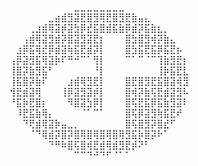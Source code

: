 ⠀⠀⠀⠀⠀⠀⠀⠀⠀⠀⣀⣀⣀⣀⣀⣀⣀⣀⠀⠀⠀⠀⠀⠀⠀⠀⠀⠀
⠀⠀⠀⠀⠀⠀⣀⣴⣾⣻⣽⣟⣿⣻⢿⣟⣿⣻⣟⣷⣤⣄⠀⠀⠀⠀⠀⠀
⠀⠀⠀⢀⣰⣾⢿⣽⡾⣽⣳⡿⣞⣯⣿⣾⣯⣷⡿⣾⡽⣯⣷⣆⡀⠀⠀⠀
⠀⠀⢠⣾⢿⣽⣻⣾⡽⣿⣽⣻⣽⣟⡆⠀⠀⠀⣿⣳⣿⣻⢾⡽⣷⣄⠀⠀
⠀⣰⡿⣯⢿⣞⡿⣾⣽⢷⣯⣟⣾⡽⡇⠀⠀⠀⣿⣳⣯⣟⣯⡿⣯⣟⡦⠀
⢠⡿⣽⣻⣯⢿⣽⡷⠏⠛⠚⠉⠁⢻⡇⠀⠀⠀⠉⠁⠉⠈⠉⢹⣷⣻⣟⡆
⢸⣿⡽⣷⣻⣯⠃⠀⠀⠀⠀⠀⠀⠘⡇⠀⠀⠀⠀⠀⠀⠀⠀⢸⡷⣯⣟⣇
⢸⣯⣿⡽⣷⠏⠀⠀⠀⣰⣾⢿⣻⣟⡇⠀⠀⠀⣿⣟⣿⣻⣟⣯⣿⣽⢾⣻
⢺⣟⣾⣽⢿⠀⠀⠀⢸⡿⣽⣻⣽⡾⡇⠀⠀⠀⣿⢾⡽⣷⢯⣟⣾⣽⣻⠧
⠘⣯⡷⣟⣿⡆⠀⠀⠀⠻⣿⣽⣳⡿⡇⠀⠀⠀⣿⢯⣟⣯⡿⣯⣷⣻⣽⠇
⠀⠸⣟⣯⣷⢿⡄⠀⠀⠀⠀⠈⠁⠉⠁⠀⠀⠀⣿⢯⡿⣽⣻⢷⣯⣟⠞⠀
⠀⠀⠙⢟⣾⢿⣽⡷⣤⣀⡀⠀⠀⠀⠀⠀⠀⠀⣿⢯⣿⣻⡽⣿⣞⠋⠀⠀
⠀⠀⠀⠈⠙⢿⣾⡽⣿⡽⣿⢿⣿⢿⣿⢿⣿⢿⣻⣯⡷⣿⡽⠗⠁⠀⠀⠀
⠀⠀⠀⠀⠀⠀⠙⠛⠷⣿⢯⣿⢾⣟⣾⢿⣾⣻⣟⡾⠝⠃⠀⠀⠀⠀⠀⠀
⠀⠀⠀⠀⠀⠀⠀⠀⠀⠀⠉⠉⠙⠚⠙⠋⠈⠁⠁⠀⠀⠀⠀⠀⠀⠀⠀⠀⠀
